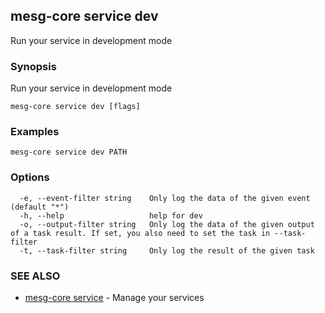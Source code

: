 ## mesg-core service dev

Run your service in development mode

### Synopsis

Run your service in development mode

```
mesg-core service dev [flags]
```

### Examples

```
mesg-core service dev PATH
```

### Options

```
  -e, --event-filter string    Only log the data of the given event (default "*")
  -h, --help                   help for dev
  -o, --output-filter string   Only log the data of the given output of a task result. If set, you also need to set the task in --task-filter
  -t, --task-filter string     Only log the result of the given task
```

### SEE ALSO

* [mesg-core service](mesg-core_service.md)	 - Manage your services

